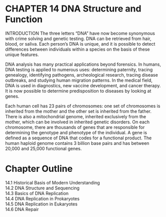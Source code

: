 # CHAPTER 14 DNA Structure and Function

INTRODUCTION The three letters “DNA” have now become synonymous with crime solving and genetic testing. DNA can be retrieved from hair, blood, or saliva. Each person’s DNA is unique, and it is possible to detect differences between individuals within a species on the basis of these unique features.

DNA analysis has many practical applications beyond forensics. In humans, DNA testing is applied to numerous uses: determining paternity, tracing genealogy, identifying pathogens, archeological research, tracing disease outbreaks, and studying human migration patterns. In the medical field, DNA is used in diagnostics, new vaccine development, and cancer therapy. It is now possible to determine predisposition to diseases by looking at genes.

Each human cell has 23 pairs of chromosomes: one set of chromosomes is inherited from the mother and the other set is inherited from the father. There is also a mitochondrial genome, inherited exclusively from the mother, which can be involved in inherited genetic disorders. On each chromosome, there are thousands of genes that are responsible for determining the genotype and phenotype of the individual. A gene is defined as a sequence of DNA that codes for a functional product. The human haploid genome contains 3 billion base pairs and has between 20,000 and 25,000 functional genes.

# Chapter Outline

14.1 Historical Basis of Modern Understanding   
14.2 DNA Structure and Sequencing   
14.3 Basics of DNA Replication   
14.4 DNA Replication in Prokaryotes   
14.5 DNA Replication in Eukaryotes   
14.6 DNA Repair